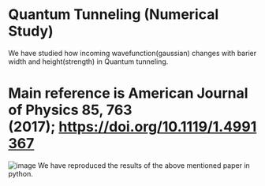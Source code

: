 # Quantum Tunneling (Numerical Study)
We have studied how incoming wavefunction(gaussian) changes with barier width and height(strength) in Quantum tunneling.
# Main reference is American Journal of Physics 85, 763 (2017); https://doi.org/10.1119/1.4991367
![image](https://user-images.githubusercontent.com/63516155/211071427-626bdcd1-1928-497b-88c1-4340bfc57b18.png)
We have reproduced the results of the above mentioned paper in python.
